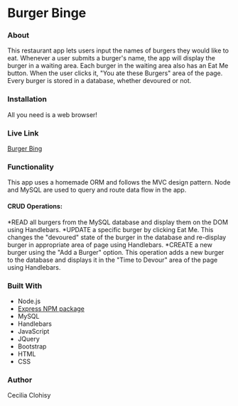 # Burger Binge

### About 
This restaurant app lets users input the names of burgers they would like to eat. Whenever a user submits a burger's name, the app will display the burger in a waiting area. Each burger in the waiting area also has an Eat Me button. When the user clicks it, "You ate these Burgers" area of the page. Every burger is stored in a database, whether devoured or not.

### Installation 
All you need is a web browser! 

### Live Link
[Burger Bing](https://burger-binge.herokuapp.com/)

### Functionality
This app uses a homemade ORM and follows the MVC design pattern. Node and MySQL are used to query and route data flow in the app.

#### CRUD Operations:
*READ all burgers from the MySQL database and display them on the DOM using Handlebars.
*UPDATE a specific burger by clicking Eat Me. This changes the "devoured" state of the burger in the database and re-display burger in appropriate area of page using Handlebars. 
*CREATE a new burger using the "Add a Burger" option. This operation adds a new burger to the database and displays it in the "Time to Devour" area of the page using Handlebars.

### Built With
* Node.js
* [Express NPM package](https://www.npmjs.com/package/express)
* MySQL
* Handlebars 
* JavaScript
* JQuery
* Bootstrap
* HTML
* CSS


### Author
Cecilia Clohisy

